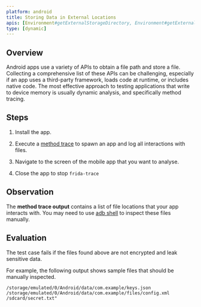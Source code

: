 ```yaml
---
platform: android
title: Storing Data in External Locations
apis: [Environment#getExternalStorageDirectory, Environment#getExternalStorageDirectory, Environment#getExternalFilesDir, Environment#getExternalCacheDir, SharedPreferences, FileOutPutStream]
type: [dynamic]
---
```


## Overview

Android apps use a variety of APIs to obtain a file path and store a file. Collecting a comprehensive list of these APIs can be challenging, especially if an app uses a third-party framework, loads code at runtime, or includes native code. The most effective approach to testing applications that write to device memory is usually dynamic analysis, and specifically method tracing.

## Steps

1. Install the app.

2. Execute a [method trace](https://mas.owasp.org/MASTG/techniques/android/MASTG-TECH-00xx/) to spawn an app and log all interactions with files.

3. Navigate to the screen of the mobile app that you want to analyse. 

4. Close the app to stop `frida-trace`


## Observation

The **method trace output** contains a list of file locations that your app interacts with. You may need to use [adb shell](https://mas.owasp.org/MASTG/techniques/android/MASTG-TECH-0002/) to inspect these files manually.

## Evaluation

The test case fails if the files found above are not encrypted and leak sensitive data.

For example, the following output shows sample files that should be manually inspected.

```shell
/storage/emulated/0/Android/data/com.example/keys.json
/storage/emulated/0/Android/data/com.example/files/config.xml
/sdcard/secret.txt"
```
